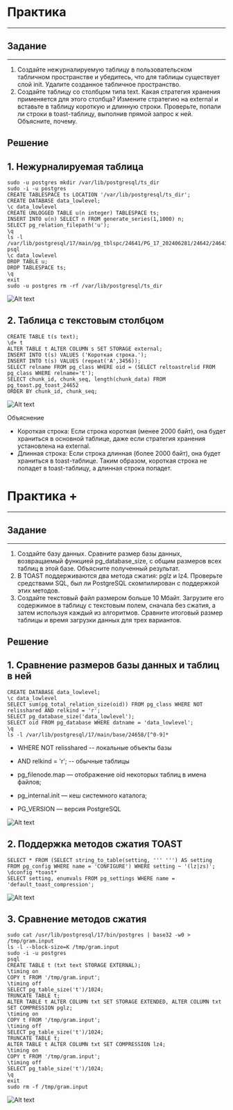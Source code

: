 # Практика

---

## Задание

---

1. Создайте нежурналируемую таблицу в пользовательском
   табличном пространстве и убедитесь, что для таблицы
   существует слой init.
   Удалите созданное табличное пространство.
2. Создайте таблицу со столбцом типа text.
   Какая стратегия хранения применяется для этого столбца?
   Измените стратегию на external и вставьте в таблицу
   короткую и длинную строки.
   Проверьте, попали ли строки в toast-таблицу, выполнив
   прямой запрос к ней. Объясните, почему.

## Решение

## 1. Нежурналируемая таблица

```
sudo -u postgres mkdir /var/lib/postgresql/ts_dir
sudo -i -u postgres
CREATE TABLESPACE ts LOCATION '/var/lib/postgresql/ts_dir';
CREATE DATABASE data_lowlevel;
\c data_lowlevel
CREATE UNLOGGED TABLE u(n integer) TABLESPACE ts;
INSERT INTO u(n) SELECT n FROM generate_series(1,1000) n;
SELECT pg_relation_filepath('u');
\q
ls -l /var/lib/postgresql/17/main/pg_tblspc/24641/PG_17_202406281/24642/24643*
psql
\c data_lowlevel
DROP TABLE u;
DROP TABLESPACE ts;
\q
exit
sudo -u postgres rm -rf /var/lib/postgresql/ts_dir
```

![Alt text](https://github.com/wineperm/postgresql-dba1/blob/main/dba1_11_data_lowlevel/Non-journalable_table.jpg)

## 2. Таблица с текстовым столбцом

```
CREATE TABLE t(s text);
\d+ t
ALTER TABLE t ALTER COLUMN s SET STORAGE external;
INSERT INTO t(s) VALUES ('Короткая строка.');
INSERT INTO t(s) VALUES (repeat('A',3456));
SELECT relname FROM pg_class WHERE oid = (SELECT reltoastrelid FROM pg_class WHERE relname='t');
SELECT chunk_id, chunk_seq, length(chunk_data) FROM pg_toast.pg_toast_24652
ORDER BY chunk_id, chunk_seq;
```

![Alt text](https://github.com/wineperm/postgresql-dba1/blob/main/dba1_11_data_lowlevel/A_table_with_a_text_column.jpg)

Объяснение

- Короткая строка: Если строка короткая (менее 2000 байт), она будет храниться в основной таблице, даже если стратегия хранения установлена на external.
- Длинная строка: Если строка длинная (более 2000 байт), она будет храниться в toast-таблице.
  Таким образом, короткая строка не попадет в toast-таблицу, а длинная строка попадет.

# Практика +

---

## Задание

---

1. Создайте базу данных.
   Сравните размер базы данных, возвращаемый функцией
   pg_database_size, с общим размеров всех таблиц в этой базе.
   Объясните полученный результат.
2. В TOAST поддерживаются два метода сжатия: pglz и lz4.
   Проверьте средствами SQL, был ли PostgreSQL
   скомпилирован с поддержкой этих методов.
3. Создайте текстовый файл размером больше 10 Мбайт.
   Загрузите его содержимое в таблицу с текстовым полем,
   сначала без сжатия, а затем используя каждый из
   алгоритмов. Сравните итоговый размер таблицы и время
   загрузки данных для трех вариантов.

## Решение

## 1. Сравнение размеров базы данных и таблиц в ней

```
CREATE DATABASE data_lowlevel;
\c data_lowlevel
SELECT sum(pg_total_relation_size(oid)) FROM pg_class WHERE NOT relisshared AND relkind = 'r';
SELECT pg_database_size('data_lowlevel');
SELECT oid FROM pg_database WHERE datname = 'data_lowlevel';
\q
ls -l /var/lib/postgresql/17/main/base/24658/[^0-9]*
```

- WHERE NOT relisshared -- локальные объекты базы
- AND relkind = 'r'; -- обычные таблицы

- pg_filenode.map — отображение oid некоторых таблиц в имена файлов;
- pg_internal.init — кеш системного каталога;
- PG_VERSION — версия PostgreSQL

![Alt text](https://github.com/wineperm/postgresql-dba1/blob/main/dba1_11_data_lowlevel/Comparing_the_size_of_the_database_and_the_tables_in_it.jpg)

## 2. Поддержка методов сжатия TOAST

```
SELECT * FROM (SELECT string_to_table(setting, ''' ''') AS setting FROM pg_config WHERE name = 'CONFIGURE') WHERE setting ~ '(lz|zs)';
\dconfig *toast*
SELECT setting, enumvals FROM pg_settings WHERE name = 'default_toast_compression';
```

![Alt text](https://github.com/wineperm/postgresql-dba1/blob/main/dba1_11_data_lowlevel/Support_for_TOAST_compression_methods.jpg)

## 3. Сравнение методов сжатия

```
sudo cat /usr/lib/postgresql/17/bin/postgres | base32 -w0 > /tmp/gram.input
ls -l --block-size=K /tmp/gram.input
sudo -i -u postgres
psql
CREATE TABLE t (txt text STORAGE EXTERNAL);
\timing on
COPY t FROM '/tmp/gram.input';
\timing off
SELECT pg_table_size('t')/1024;
TRUNCATE TABLE t;
ALTER TABLE t ALTER COLUMN txt SET STORAGE EXTENDED, ALTER COLUMN txt SET COMPRESSION pglz;
\timing on
COPY t FROM '/tmp/gram.input';
\timing off
SELECT pg_table_size('t')/1024;
TRUNCATE TABLE t;
ALTER TABLE t ALTER COLUMN txt SET COMPRESSION lz4;
\timing on
COPY t FROM '/tmp/gram.input';
\timing off
SELECT pg_table_size('t')/1024;
\q
exit
sudo rm -f /tmp/gram.input
```

![Alt text](https://github.com/wineperm/postgresql-dba1/blob/main/dba1_11_data_lowlevel/Comparison_of_compression_methods.jpg)
